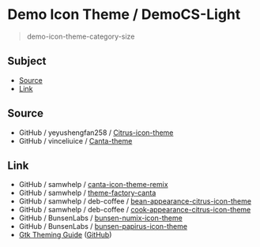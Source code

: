 

# Demo Icon Theme / DemoCS-Light

> demo-icon-theme-category-size




## Subject

* [Source](#source)
* [Link](#link)




## Source

* GitHub / yeyushengfan258 / [Citrus-icon-theme](https://github.com/yeyushengfan258/Citrus-icon-theme/tree/master/src/colors)
* GitHub / vinceliuice / [Canta-theme](https://github.com/vinceliuice/Canta-theme/tree/master/icons/Canta)




## Link

* GitHub / samwhelp / [canta-icon-theme-remix](https://github.com/samwhelp/canta-icon-theme-remix/tree/main/icons)
* GitHub / samwhelp / [theme-factory-canta](https://github.com/samwhelp/theme-factory-canta)
* GitHub / samwhelp / deb-coffee / [bean-appearance-citrus-icon-theme](https://github.com/samwhelp/deb-coffee/blob/main/packages/bean-appearance-citrus-icon-theme/bean-appearance-citrus-icon-theme.pacscript)
* GitHub / samwhelp / deb-coffee / [cook-appearance-citrus-icon-theme](https://github.com/samwhelp/deb-recipe/blob/main/recipe/cook-appearance-citrus-icon-theme/cook-appearance-citrus-icon-theme/asset/installer.sh)
* GitHub / BunsenLabs / [bunsen-numix-icon-theme](https://github.com/BunsenLabs/bunsen-numix-icon-theme)
* GitHub / BunsenLabs / [bunsen-papirus-icon-theme](https://github.com/BunsenLabs/bunsen-papirus-icon-theme)
* [Gtk Theming Guide](https://gtkthemingguide.surajmandal.in) ([GitHub](https://github.com/surajmandalcell/gtk-theming-guide))
